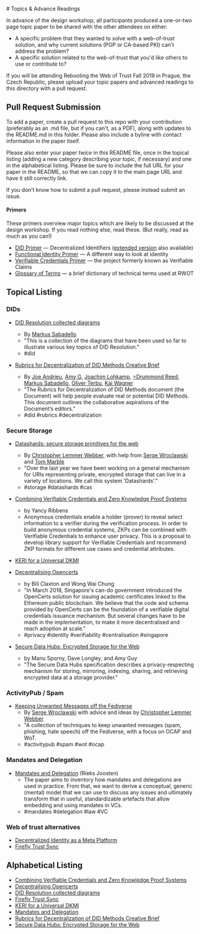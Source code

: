 ﻿﻿#  Topics & Advance ReadingsIn advance of the design workshop, all participants produced a one-or-two page topic paper to be shared with the other attendees on either:* A specific problem that they wanted to solve with a web-of-trust solution, and why current solutions (PGP or CA-based PKI) can't address the problem?* A specific solution related to the web-of-trust that you'd like others to use or contribute to?If you will be attending Rebooting the Web of Trust Fall 2019 in Prague, the Czech Republic, please upload your topic papers and advanced readings to this directory with a pull request.## Pull Request SubmissionTo add a paper, create a pull request to this repo with your contribution (preferably as an .md file, but if you can't, as a PDF), along with updates to the README.md in this folder. Please also include a byline with contact information in the paper itself.Please also enter your paper _twice_ in this README file, once in the topical listing (adding a new category describing your topic, if necessary) and one in the alphabetical listing. Please be sure to include the full URL for your paper in the README, so that we can copy it to the main page URL and have it still correctly link.If you don't know how to submit a pull request, please instead submit an issue.#### PrimersThese primers overview major topics which are likely to be discussedat the design workshop. If you read nothing else, read these. (Butreally, read as much as you can!)* [DID Primer](https://github.com/WebOfTrustInfo/rwot9-prague/blob/master/topics-and-advance-readings/did-primer.md) — Decentralized Identifiers ([extended version](https://github.com/WebOfTrustInfo/rwot9-prague/blob/master/topics-and-advance-readings/did-primer-extended.md) also available)* [Functional Identity Primer](https://github.com/WebOfTrustInfo/rwot9-prague/blob/master/topics-and-advance-readings/functional-identity-primer.md) — A different way to look at identity* [Verifiable Credentials Primer](https://github.com/WebOfTrustInfo/rwot9-prague/blob/master/topics-and-advance-readings/verifiable-credentials-primer.md) — the project formerly known as Verifiable Claims* [Glossary of Terms](https://github.com/WebOfTrustInfo/rwot9-prague/blob/master/topics-and-advance-readings/glossary-primer.md) — a brief dictionary of technical terms used at RWOT## Topical Listing### DIDs* [DID Resolution collected diagrams](https://github.com/WebOfTrustInfo/rwot9-prague/blob/master/topics-and-advance-readings/did-resolution-collected-diagrams.md)  * By [Markus Sabadello](https://danubetech.com/)  * "This is a collection of the diagrams that have been used so far to illustrate various key topics of DID Resolution."  * #did* [Rubrics for Decentralization of DID Methods Creative Brief](https://github.com/WebOfTrustInfo/rwot9-prague/blob/master/topics-and-advance-readings/rubrics.md)  * By [Joe Andrieu](mailto:joe@legreq.com), [Amy G](mailto:amy@rhiaro.co.uk), [Joachim Lohkamp](mailto:joachim@jolocom.com), [=Drummond Reed](mailto:drummond.reed@evernym.com), [Markus Sabadello](mailto:markus@danubetech.com), [Oliver Terbu](mailto:oliver.terbu@consensys.net), [Kai Wagner](mailto:kai@jolocom.com)  * "The Rubrics for Decentralization of DID Methods document (the Document) will help people evaluate real or potential DID Methods. This document outlines the collaborative aspirations of the Document’s editors."  * #did #rubrics #decentralization### Secure Storage* [Datashards: secure storage primitives for the web](./datashards-rationale.md)  * By [Christopher Lemmer Webber](https://dustycloud.org/), with help from [Serge Wroclawski](https://emacsen.net/@emacsen) and [Tom Marble](http://info9.net/wiki/tmarble/)  * "Over the last year we have been working on a general mechanism for URIs representing private, encrypted storage that can live in a variety of locations.  We call this system 'Datashards'."  * #storage #datashards #cas* [Combining Verifiable Credentials and Zero Knowledge Proof Systems](https://github.com/WebOfTrustInfo/rwot9-prague/blob/master/topics-and-advance-readings/verifiable-credentials-and-zero-knowledge-proof-systems.md)  * by Yancy Ribbens  * Anonymous credentials enable a holder (prover) to reveal select information to a verifier during the verification process.  In order to build anonymous credential systems, ZKPs can be combined with Verifiable Credentials to enhance user privacy.  This is a proposal to develop library support for Verifiable Credentials and recommend ZKP formats for different use cases and credential attributes.* [KERI for a Universal DKMI](https://github.com/SmithSamuelM/rwot9-prague/blob/master/topics-and-advance-readings/KERI-Universal-DKMI.md)* [Decentralising Opencerts](https://github.com/waichung/rwot9-prague/blob/master/topics-and-advance-readings/Decentralising%20OpenCerts%20v2.md)  * by Bill Claxton and Wong Wai Chung  * "In March 2018, Singapore's can-do government introduced the OpenCerts solution for issuing academic certificates linked to the Ethereum public blockchain.  We believe that the code and schema provided by OpenCerts can be the foundation of a verifiable digital credentials issuance mechanism.  But several changes have to be made in the implementation, to make it more decentralised and reach adoption at scale."  * #privacy #identity #verifiability #centralisation #singapore* [Secure Data Hubs: Encrypted Storage for the Web](./secure-data-hubs.md)  * by Manu Sporny, Dave Longley, and Amy Guy  * "The Secure Data Hubs specification describes a privacy-respecting mechanism for storing, mirroring, indexing, sharing, and retrieving encrypted data at a storage provider."### ActivityPub / Spam* [Keeping Unwanted Messages off the Fediverse](./ap-unwanted-messages.md)  * By [Serge Wroclawski](http://blog.emacsen.net) with advice and ideas by [Christopher Lemmer Webber](https://dustycloud.org)  * "A collection of techniques to keep unwanted messages (spam, phishing, hate speech) off the Fediverse, with a focus on OCAP and WoT.  * #activitypub #spam #wot #ocap### Mandates and Delegation* [Mandates and Delegation](./mandates-and-delegation.md) (Rieks Joosten)  * The paper aims to inventory how mandates and delegations are used in practice. From that, we want to derive a conceptual, generic (mental) model that we can use to discuss any issues and ultimately transform that in useful, standardizable artefacts that allow embedding and using mandates in VCs.  * #mandates #delegation #law #VC### Web of trust alternatives* [Decentralized Identity as a Meta Platform](https://github.com/SmithSamuelM/rwot9-prague/blob/master/topics-and-advance-readings/Decentralized-Identity-Meta-platform.md)* [Firefly Trust Sync](./firefly-trust-sync.md)## Alphabetical Listing* [Combining Verifiable Credentials and Zero Knowledge Proof Systems](https://github.com/WebOfTrustInfo/rwot9-prague/blob/master/topics-and-advance-readings/verifiable-credentials-and-zero-knowledge-proof-systems.md)* [Decentralising Opencerts](https://github.com/waichung/rwot9-prague/blob/master/topics-and-advance-readings/Decentralising%20OpenCerts%20v2.md)* [DID Resolution collected diagrams](https://github.com/WebOfTrustInfo/rwot9-prague/blob/master/topics-and-advance-readings/did-resolution-collected-diagrams.md)* [Firefly Trust Sync](https://github.com/tmarble/rwot9-prague/blob/master/topics-and-advance-readings//firefly-trust-sync.md)* [KERI for a Universal DKMI](https://github.com/SmithSamuelM/rwot9-prague/blob/master/topics-and-advance-readings/KERI-Universal-DKMI.md)* [Mandates and Delegation](./mandates-and-delegation.md) * [Rubrics for Decentralization of DID Methods Creative Brief](https://github.com/WebOfTrustInfo/rwot9-prague/blob/master/topics-and-advance-readings/rubrics.md)* [Secure Data Hubs: Encrypted Storage for the Web](./secure-data-hubs.md)